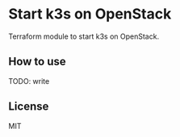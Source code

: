 # Start k3s on OpenStack

Terraform module to start k3s on OpenStack.

## How to use
TODO: write

## License
MIT
